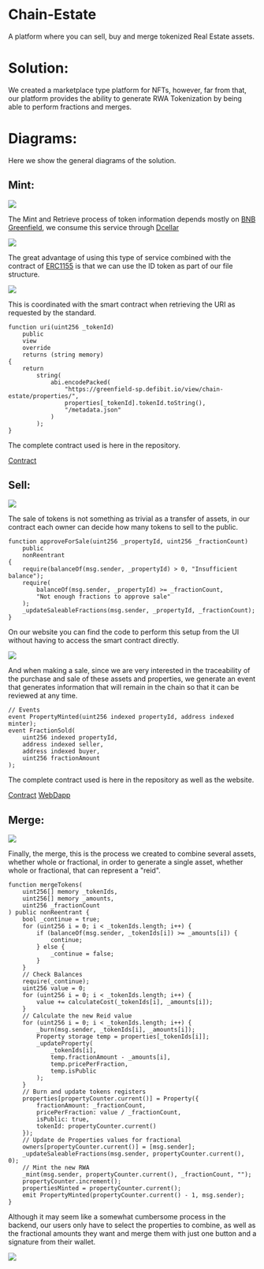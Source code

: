 # Chain-Estate
A platform where you can sell, buy and merge tokenized Real Estate assets.

# Solution:

We created a marketplace type platform for NFTs, however, far from that, our platform provides the ability to generate RWA Tokenization by being able to perform fractions and merges.

# Diagrams:

Here we show the general diagrams of the solution.

## Mint:

<img src="./Images/chain-estate-mint.drawio.png">

The Mint and Retrieve process of token information depends mostly on [BNB Greenfield](https://greenfield.bnbchain.org/en), we consume this service through [Dcellar](https://dcellar.io/)

<img src="./Images/dcellar.png">

The great advantage of using this type of service combined with the contract of [ERC1155](./Contracts/Properties.sol) is that we can use the ID token as part of our file structure.

<img src="./Images/dcellar2.png">

This is coordinated with the smart contract when retrieving the URI as requested by the standard.

    function uri(uint256 _tokenId)
        public
        view
        override
        returns (string memory)
    {
        return
            string(
                abi.encodePacked(
                    "https://greenfield-sp.defibit.io/view/chain-estate/properties/",
                    properties[_tokenId].tokenId.toString(),
                    "/metadata.json"
                )
            );
    }

The complete contract used is here in the repository.

[Contract](./Contracts/Properties.sol)

## Sell:

<img src="./Images/chain-estate-sell.drawio.png">

The sale of tokens is not something as trivial as a transfer of assets, in our contract each owner can decide how many tokens to sell to the public.

    function approveForSale(uint256 _propertyId, uint256 _fractionCount)
        public
        nonReentrant
    {
        require(balanceOf(msg.sender, _propertyId) > 0, "Insufficient balance");
        require(
            balanceOf(msg.sender, _propertyId) >= _fractionCount,
            "Not enough fractions to approve sale"
        );
        _updateSaleableFractions(msg.sender, _propertyId, _fractionCount);
    }

On our website you can find the code to perform this setup from the UI without having to access the smart contract directly.

<img src="./Images/ui.png">

And when making a sale, since we are very interested in the traceability of the purchase and sale of these assets and properties, we generate an event that generates information that will remain in the chain so that it can be reviewed at any time.

    // Events
    event PropertyMinted(uint256 indexed propertyId, address indexed minter);
    event FractionSold(
        uint256 indexed propertyId,
        address indexed seller,
        address indexed buyer,
        uint256 fractionAmount
    );


The complete contract used is here in the repository as well as the website.

[Contract](./Contracts/Properties.sol)
[WebDapp](./web-dapp/src/app/)

## Merge:

<img src="./Images/chain-estate-mint.drawio.png">

Finally, the merge, this is the process we created to combine several assets, whether whole or fractional, in order to generate a single asset, whether whole or fractional, that can represent a "reid".

    function mergeTokens(
        uint256[] memory _tokenIds,
        uint256[] memory _amounts,
        uint256 _fractionCount
    ) public nonReentrant {
        bool _continue = true;
        for (uint256 i = 0; i < _tokenIds.length; i++) {
            if (balanceOf(msg.sender, _tokenIds[i]) >= _amounts[i]) {
                continue;
            } else {
                _continue = false;
            }
        }
        // Check Balances
        require(_continue);
        uint256 value = 0;
        for (uint256 i = 0; i < _tokenIds.length; i++) {
            value += calculateCost(_tokenIds[i], _amounts[i]);
        }
        // Calculate the new Reid value 
        for (uint256 i = 0; i < _tokenIds.length; i++) {
            _burn(msg.sender, _tokenIds[i], _amounts[i]);
            Property storage temp = properties[_tokenIds[i]];
            _updateProperty(
                _tokenIds[i],
                temp.fractionAmount - _amounts[i],
                temp.pricePerFraction,
                temp.isPublic
            );
        }
        // Burn and update tokens registers
        properties[propertyCounter.current()] = Property({
            fractionAmount: _fractionCount,
            pricePerFraction: value / _fractionCount,
            isPublic: true,
            tokenId: propertyCounter.current()
        });
        // Update de Properties values for fractional
        owners[propertyCounter.current()] = [msg.sender];
        _updateSaleableFractions(msg.sender, propertyCounter.current(), 0);
        // Mint the new RWA
        _mint(msg.sender, propertyCounter.current(), _fractionCount, "");
        propertyCounter.increment();
        propertiesMinted = propertyCounter.current();
        emit PropertyMinted(propertyCounter.current() - 1, msg.sender);
    }

Although it may seem like a somewhat cumbersome process in the backend, our users only have to select the properties to combine, as well as the fractional amounts they want and merge them with just one button and a signature from their wallet.

<img src="./Images/merge.png">
